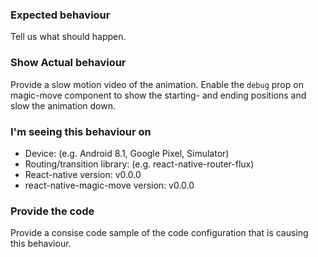 ### Expected behaviour

Tell us what should happen.

### Show Actual behaviour

Provide a slow motion video of the animation. Enable the `debug` prop on magic-move component to show the starting- and ending positions and slow the animation down.

### I'm seeing this behaviour on

- Device: (e.g. Android 8.1, Google Pixel, Simulator)
- Routing/transition library: (e.g. react-native-router-flux)
- React-native version: v0.0.0
- react-native-magic-move version: v0.0.0

### Provide the code

Provide a consise code sample of the code configuration that is causing this behaviour.
